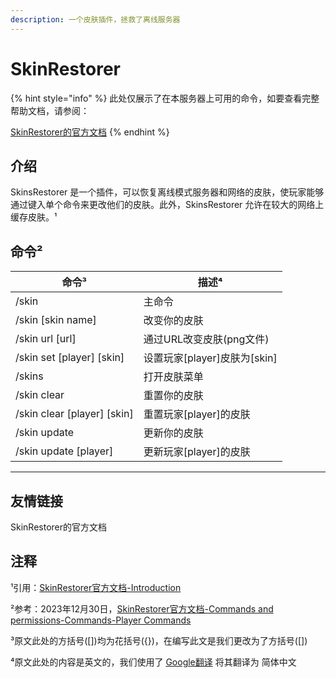 ```yaml
---
description: 一个皮肤插件，拯救了离线服务器
---
```


# SkinRestorer

{% hint style="info" %}
此处仅展示了在本服务器上可用的命令，如要查看完整帮助文档，请参阅：

[SkinRestorer的官方文档](https://skinsrestorer.net/docs)
{% endhint %}

## 介绍

SkinsRestorer 是一个插件，可以恢复离线模式服务器和网络的皮肤，使玩家能够通过键入单个命令来更改他们的皮肤。此外，SkinsRestorer 允许在较大的网络上缓存皮肤。¹

## 命令²

| 命令³                           | 描述⁴                     |
| ----------------------------- | ----------------------- |
| /skin                         | 主命令                     |
| /skin \[skin name]            | 改变你的皮肤                  |
| /skin url \[url]              | 通过URL改变皮肤(png文件)        |
| /skin set \[player] \[skin]   | 设置玩家\[player]皮肤为\[skin] |
| /skins                        | 打开皮肤菜单                  |
| /skin clear                   | 重置你的皮肤                  |
| /skin clear \[player] \[skin] | 重置玩家\[player]的皮肤        |
| /skin update                  | 更新你的皮肤                  |
| /skin update \[player]        | 更新玩家\[player]的皮肤        |

***

## 友情链接

SkinRestorer的官方文档

## 注释

¹引用：[SkinRestorer官方文档-Introduction](https://skinsrestorer.net/docs)

²参考：2023年12月30日，[SkinRestorer官方文档-Commands and permissions-Commands-Player Commands](https://skinsrestorer.net/docs/configuration/commands-permissions#player-commands)

³原文此处的方括号(\[])均为花括号({})，在编写此文是我们更改为了方括号(\[])

⁴原文此处的内容是英文的，我们使用了 [Google翻译](https://translate.google.com/) 将其翻译为 简体中文
